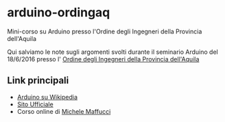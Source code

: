 # arduino-ordingaq
Mini-corso su Arduino presso l'Ordine degli Ingegneri della Provincia dell'Aquila

Qui salviamo le note sugli argomenti svolti durante il seminario Arduino del 18/6/2016 
presso l' [Ordine degli Ingegneri della Provincia dell'Aquila](http://www.ordingaq.it)

## Link principali
* [Arduino su Wikipedia](http://en.wikipedia.org/wiki/Arduino)
* [Sito Ufficiale](http://www.arduino.cc)
* Corso online di [Michele Maffucci](http://www.maffucci.it/2010/01/30/lezione-01-incominciamo-con-arduino/)
